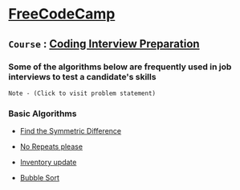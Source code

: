 # [FreeCodeCamp](https://freecodecamp.org)

## `Course` : [Coding Interview Preparation](https://www.freecodecamp.org/learn/coding-interview-prep/)

### Some of the algorithms below are frequently used in job interviews to test a candidate's skills

`Note - (Click to visit problem statement)`

### Basic Algorithms

* [Find the Symmetric Difference](https://www.freecodecamp.org/learn/coding-interview-prep/algorithms/find-the-symmetric-difference)

* [No Repeats please](https://www.freecodecamp.org/learn/coding-interview-prep/algorithms/no-repeats-please)

* [Inventory update](https://www.freecodecamp.org/learn/coding-interview-prep/algorithms/inventory-update)

* [Bubble Sort](https://www.freecodecamp.org/learn/coding-interview-prep/algorithms/implement-bubble-sort)
